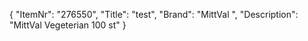 {
  "ItemNr": "276550",
  "Title": "test",
  "Brand": "MittVal ",
  "Description": "MittVal Vegeterian 100 st"
}